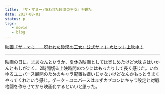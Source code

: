 ```yaml
---
title: 『ザ・マミー/呪われた砂漠の王女』を観た
date: 2017-08-01
status: p
tags:
   - movie
   - blog
---
```


[映画『ザ・マミー　呪われた砂漠の王女』公式サイト 大ヒット上映中！](http://themummy.jp/)

---

映画の日に。まあなんというか、夏休み映画としては楽しめたけど大味さはいかんともしがたく、2時間切る上映時間のわりにはもったりして長く感じた。いわゆるユニバース展開のためのキャラ配置も嫌いじゃないけどなんかもっとうまくやってくれという感じ。ダーク・ユニバースはまずカプコンにキャラ設定と対戦格闘を作らせてから映画化するといいと思った。

